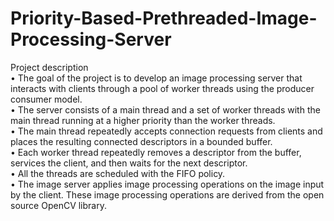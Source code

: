 # Priority-Based-Prethreaded-Image-Processing-Server
Project description\
• The goal of the project is to develop an image processing server that interacts with clients through a pool of worker threads using the producer consumer model. \
• The server consists of a main thread and a set of worker threads with the main thread running at a higher priority than the worker threads. \
• The main thread repeatedly accepts connection requests from clients and places the resulting connected descriptors in a bounded buffer.\
• Each worker thread repeatedly removes a descriptor from the buffer, services the client, and then waits for the next descriptor. \
• All the threads are scheduled with the FIFO policy. \
• The image server applies image processing operations on the image input by the client. These image processing operations are derived from the open source OpenCV library.
